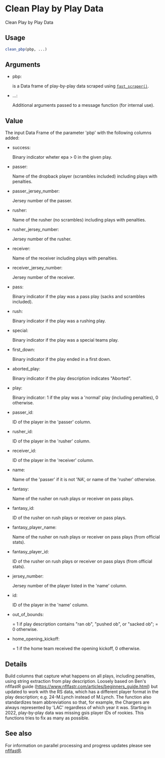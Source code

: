 # Clean Play by Play Data

Clean Play by Play Data

## Usage

``` r
clean_pbp(pbp, ...)
```

## Arguments

- pbp:

  is a Data frame of play-by-play data scraped using
  [`fast_scraper()`](https://nflfastr.com/reference/fast_scraper.md).

- ...:

  Additional arguments passed to a message function (for internal use).

## Value

The input Data Frame of the parameter 'pbp' with the following columns
added:

- success:

  Binary indicator wheter epa \> 0 in the given play.

- passer:

  Name of the dropback player (scrambles included) including plays with
  penalties.

- passer_jersey_number:

  Jersey number of the passer.

- rusher:

  Name of the rusher (no scrambles) including plays with penalties.

- rusher_jersey_number:

  Jersey number of the rusher.

- receiver:

  Name of the receiver including plays with penalties.

- receiver_jersey_number:

  Jersey number of the receiver.

- pass:

  Binary indicator if the play was a pass play (sacks and scrambles
  included).

- rush:

  Binary indicator if the play was a rushing play.

- special:

  Binary indicator if the play was a special teams play.

- first_down:

  Binary indicator if the play ended in a first down.

- aborted_play:

  Binary indicator if the play description indicates "Aborted".

- play:

  Binary indicator: 1 if the play was a 'normal' play (including
  penalties), 0 otherwise.

- passer_id:

  ID of the player in the 'passer' column.

- rusher_id:

  ID of the player in the 'rusher' column.

- receiver_id:

  ID of the player in the 'receiver' column.

- name:

  Name of the 'passer' if it is not 'NA', or name of the 'rusher'
  otherwise.

- fantasy:

  Name of the rusher on rush plays or receiver on pass plays.

- fantasy_id:

  ID of the rusher on rush plays or receiver on pass plays.

- fantasy_player_name:

  Name of the rusher on rush plays or receiver on pass plays (from
  official stats).

- fantasy_player_id:

  ID of the rusher on rush plays or receiver on pass plays (from
  official stats).

- jersey_number:

  Jersey number of the player listed in the 'name' column.

- id:

  ID of the player in the 'name' column.

- out_of_bounds:

  = 1 if play description contains "ran ob", "pushed ob", or "sacked
  ob"; = 0 otherwise.

- home_opening_kickoff:

  = 1 if the home team received the opening kickoff, 0 otherwise.

## Details

Build columns that capture what happens on all plays, including
penalties, using string extraction from play description. Loosely based
on Ben's nflfastR guide
(<https://www.nflfastr.com/articles/beginners_guide.html>) but updated
to work with the RS data, which has a different player format in the
play description; e.g. 24-M.Lynch instead of M.Lynch. The function also
standardizes team abbreviations so that, for example, the Chargers are
always represented by 'LAC' regardless of which year it was. Starting in
2022, play-by-play data was missing gsis player IDs of rookies. This
functions tries to fix as many as possible.

## See also

For information on parallel processing and progress updates please see
[nflfastR](https://nflfastr.com/reference/nflfastR-package.md).
